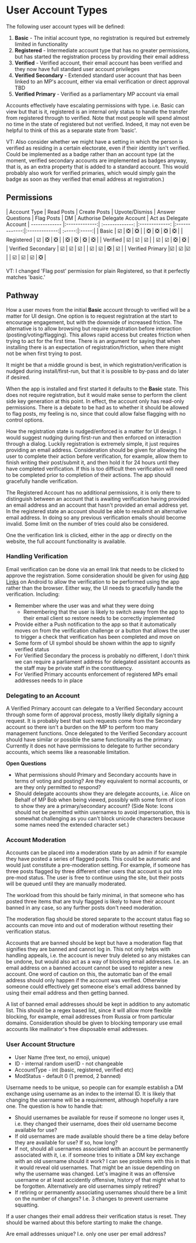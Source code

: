 # User Account Types

The following user account types will be defined:
1. **Basic** - The initial account type, no registration is required but extremely limited in functionality
3. **Registered** - Intermediate account type that has no greater permissions, but has started the registration process by providing their email address
5. **Verified** - Verified account, their email account has been verified and they now have full standard user account privileges 
7. **Verified Secondary** - Extended standard user account that has been linked to an MP's account, either via email verification or direct approval TBD
9. **Verified Primary** - Verified as a parliamentary MP account via email

Accounts effectively have escalating permissions with type. i.e. Basic can view but that is it, registered is an internal only status to handle the transfer from registered through to verified.  Note that most people will spend almost no time in the state of registered but not verified. Indeed, it may not even be helpful to think of this as a separate state from 'basic'.

VT: Also consider whether we might have a setting in which the person is verified as residing in a certain electorate, even if their identity isn't verified. Could be implemented as a badge rather than an account type (at the moment, verified secondary accounts are implemented as badges anyway, that is, as an extra property that is added to a standard account. This would probably also work for verified primaries, which would simply gain the badge as soon as they verified that email address at registration.)

## Permissions
| Account Type | Read Posts | Create Posts  |  Upvote/Dismiss  |  Answer Questions | Flag Posts  |  DM  | Authorise Delegate Account | Act as Delegate Account 
| ------------- |:-------------:| :-------------: |:-------------: |:-------------:|:-------------:| :-----:|:-----:|
| Basic      | :ballot_box_with_check: | :negative_squared_cross_mark: | :negative_squared_cross_mark: |   | :negative_squared_cross_mark: | :negative_squared_cross_mark: |  :negative_squared_cross_mark: |  :negative_squared_cross_mark: |
| Registered  | :ballot_box_with_check: | :negative_squared_cross_mark: | :negative_squared_cross_mark: |   | :negative_squared_cross_mark: | :negative_squared_cross_mark: |  :negative_squared_cross_mark: |  :negative_squared_cross_mark: |
| Verified | :ballot_box_with_check: | :ballot_box_with_check: | :ballot_box_with_check: |  | :ballot_box_with_check: | :ballot_box_with_check: |  :negative_squared_cross_mark: |  :negative_squared_cross_mark: |
| Verified Secondary | :ballot_box_with_check: | :ballot_box_with_check: | :ballot_box_with_check: |  | :ballot_box_with_check: | :ballot_box_with_check: |  :negative_squared_cross_mark: | :ballot_box_with_check: |
| Verified Primary |:ballot_box_with_check: | :ballot_box_with_check: |:ballot_box_with_check: |  | :ballot_box_with_check: | :ballot_box_with_check: | :ballot_box_with_check: | :negative_squared_cross_mark: |
 
VT: I changed 'Flag post' permission for plain Registered, so that it perfectly matches 'basic.'

## Pathway 
How a user moves from the initial **Basic** account through to verified will be a matter for UI design. One option is to request registration at the start to encourage engagement, but with the downside of increased friction. The alternative is to allow browsing but require registration before interaction (posting/voting/flagging). This allows rapid access but creates friction when trying to act for the first time. There is an argument for saying that when installing there is an expectation of registration/friction, when there might not be when first trying to post.

It might be that a middle ground is best, in which registration/verification is nudged during install/first-run, but that it is possible to by-pass and do later if desired.

When the app is installed and first started it defaults to the **Basic** state. This does not require registration, but it would make sense to perform the client side key generation at this point. In effect, the account only has read-only permissions. There is a debate to be had as to whether it should be allowed to flag posts, my feeling is no, since that could allow false flagging with no control options.

How the registration state is nudged/enforced is a matter for UI design. I would suggest nudging during first-run and then enforced on interaction through a dialog. Luckily registration is extremely simple, it just requires providing an email address. Consideration should be given for allowing the user to complete their action before verification, for example, allow them to finish writing their post/submit it, and then hold it for 24 hours until they have completed verification. If this is too difficult then verification will need to be completed prior to completion of their actions. The app should gracefully handle verification.

The Registered Account has no additional permissions, it is only there to distinguish between an account that is awaiting verification having provided an email address and an account that hasn't provided an email address yet. In the registered state an account should be able to resubmit an alternative email address. In doing so any previous verification emails should become invalid. Some limit on the number of tries could also be considered.

One the verification link is clicked, either in the app or directly on the website, the full account functionality is available.

### Handling Verification
Email verification can be done via an email link that needs to be clicked to approve the registration. Some consideration should be given for using [App Links](https://developer.android.com/studio/write/app-link-indexing) on Android to allow the verification to be performed using the app rather than the browser. Either way, the UI needs to gracefully handle the verification. Including:
* Remember where the user was and what they were doing
  * Remembering that the user is likely to switch away from the app to their email client so restore needs to be correctly implemented
* Provide either a Push notification to the app so that it automatically moves on from the verification challenge or a button that allows the user to trigger a check that verification has been completed and move on 
* Some form of UI symbol should be shown within the app to signify verified status
* For Verified Secondary the process is probably no different, I don't think we can require a parliament address for delegated assistant accounts as the staff may be private staff in the constituency. 
* For Verified Primary accounts enforcement of registered MPs email addresses needs to in place

### Delegating to an Account
A Verified Primary account can delegate to a Verified Secondary account through some form of approval process, mostly likely digitally signing a request. It is probably best that such requests come from the Secondary account so there isn't a burden on the MP to perform too many management functions. Once delegated to the Verified Secondary account should have similar or possible the same functionality as the primary. Currently it does not have permissions to delegate to further secondary accounts, which seems like a reasonable limitation.

**Open Questions**
* What permissions should Primary and Secondary accounts have in terms of voting and posting? Are they equivalent to normal accounts, or are they only permitted to respond?
* Should delegate accounts show they are delegate accounts, i.e. Alice on Behalf of MP Bob when being viewed, possibly with some form of icon to show they are a primary/secondary account? (Side Note: Icons should not be permitted within usernames to avoid impersonation, this is somewhat challenging as you can't block unicode characters because some names need the extended character set.)

### Account Moderation
Accounts can be placed into a moderation state by an admin if for example they have posted a series of flagged posts. This could be automatic and would just constitute a pre-moderation setting. For example, if someone has three posts flagged by three different other users that account is put into pre-mod status. The user is free to continue using the site, but their posts will be queued until they are manually moderated.

The workload from this should be fairly minimal, in that someone who has posted three items that are truly flagged is likely to have their account banned in any case, so any further posts don't need moderation.

The moderation flag should be stored separate to the account status flag so accounts can move into and out of moderation without resetting their verification status. 

Accounts that are banned should be kept but have a moderation flag that signifies they are banned and cannot log in. This not only helps with handling appeals, i.e. the account is never truly deleted so any mistakes can be undone, but would also act as a way of blocking email addresses. I.e. an email address on a banned account cannot be used to register a new account. One word of caution on this, the automatic ban of the email address should only happen if the account was verified. Otherwise someone could effectively get someone else's email address banned by using their email address and then getting banned. 

A list of banned email addresses should be kept in addition to any automatic list. This should be a regex based list, since it will allow more flexible blocking, for example, email addresses from Russia or from particular domains. Consideration should be given to blocking temporary use email accounts like mailinator's free disposable email addresses.

### User Account Structure
* User Name (free text, no emoji, unique)
* ID - internal random userID - not changeable
* AccountType - int (basic, registered, verified etc)
* ModStatus - default 0 (1 premod, 2 banned)


Username needs to be unique, so people can for example establish a DM exchange using username as an index to the internal ID. It is likely that changing the username will be a requirement, although hopefully a rare one. The question is how to handle that:
* Should usernames be available for reuse if someone no longer uses it, i.e. they changed their username, does their old username become available for use?
* If old usernames are made available should there be a time delay before they are available for use? If so, how long?
* If not, should all usernames associated with an account be permanently associated with it, i.e. if someone tries to initiate a DM key exchange with an old username should it work? I can see problems with this in that it would reveal old usernames. That might be an issue depending on why the username was changed. Let's imagine it was an offensive username or at least accidently offensive, history of that might what to be forgotten. Alternatively are old usernames simply retired?
* If retiring or permanently associating usernames should there be a limit on the number of changes? I.e. 3 changes to prevent username squatting.

If a user changes their email address their verification status is reset. They should be warned about this before starting to make the change.

Are email addresses unique? I.e. only one user per email address?

